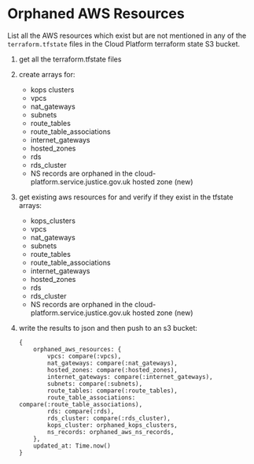 # Orphaned AWS Resources

List all the AWS resources which exist but are not mentioned in any of the
`terraform.tfstate` files in the Cloud Platform terraform state S3 bucket.

1. get all the terraform.tfstate files

1. create arrays for:
    - kops clusters
    - vpcs
    - nat_gateways
    - subnets
    - route_tables
    - route_table_associations
    - internet_gateways
    - hosted_zones
    - rds
    - rds_cluster
    - NS records are orphaned in the cloud-platform.service.justice.gov.uk hosted zone (new)

1. get existing aws resources for and verify if they exist in the tfstate arrays:
    - kops_clusters
    - vpcs
    - nat_gateways
    - subnets
    - route_tables
    - route_table_associations
    - internet_gateways
    - hosted_zones
    - rds
    - rds_cluster
    - NS records are orphaned in the cloud-platform.service.justice.gov.uk hosted zone (new)

1. write the results to json and then push to an s3 bucket:

    ```
    {
        orphaned_aws_resources: {
            vpcs: compare(:vpcs),
            nat_gateways: compare(:nat_gateways),
            hosted_zones: compare(:hosted_zones),
            internet_gateways: compare(:internet_gateways),
            subnets: compare(:subnets),
            route_tables: compare(:route_tables),
            route_table_associations: compare(:route_table_associations),
            rds: compare(:rds),
            rds_cluster: compare(:rds_cluster),
            kops_cluster: orphaned_kops_clusters,
            ns_records: orphaned_aws_ns_records,
        },
        updated_at: Time.now()
    }
    ```
    
